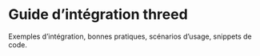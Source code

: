 # Guide d’intégration threed
Exemples d’intégration, bonnes pratiques, scénarios d’usage, snippets de code.
